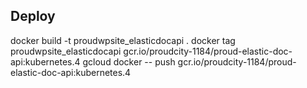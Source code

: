 
## Deploy

docker build -t proudwpsite_elasticdocapi .
docker tag proudwpsite_elasticdocapi gcr.io/proudcity-1184/proud-elastic-doc-api:kubernetes.4
gcloud docker -- push gcr.io/proudcity-1184/proud-elastic-doc-api:kubernetes.4